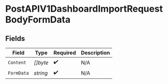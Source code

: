 # PostAPIV1DashboardImportRequestBodyFormData


## Fields

| Field              | Type               | Required           | Description        |
| ------------------ | ------------------ | ------------------ | ------------------ |
| `Content`          | *[]byte*           | :heavy_check_mark: | N/A                |
| `FormData`         | *string*           | :heavy_check_mark: | N/A                |